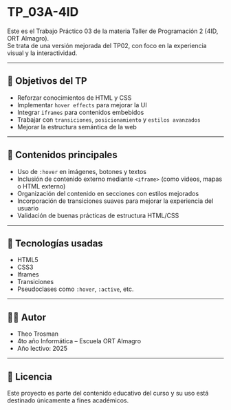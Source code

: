 # TP_03A-4ID

Este es el Trabajo Práctico 03 de la materia Taller de Programación 2 (4ID, ORT Almagro).  
Se trata de una versión mejorada del TP02, con foco en la experiencia visual y la interactividad.

---

## 🧠 Objetivos del TP

- Reforzar conocimientos de HTML y CSS
- Implementar `hover effects` para mejorar la UI
- Integrar `iframes` para contenidos embebidos
- Trabajar con `transiciones`, `posicionamiento` y `estilos avanzados`
- Mejorar la estructura semántica de la web

---

## 🧩 Contenidos principales

- Uso de `:hover` en imágenes, botones y textos
- Inclusión de contenido externo mediante `<iframe>` (como videos, mapas o HTML externo)
- Organización del contenido en secciones con estilos mejorados
- Incorporación de transiciones suaves para mejorar la experiencia del usuario
- Validación de buenas prácticas de estructura HTML/CSS

---

## 🔧 Tecnologías usadas

- HTML5
- CSS3
- Iframes
- Transiciones
- Pseudoclases como `:hover`, `:active`, etc.

---

## 👨‍💻 Autor

- Theo Trosman  
- 4to año Informática – Escuela ORT Almagro  
- Año lectivo: 2025

---

## 📝 Licencia

Este proyecto es parte del contenido educativo del curso y su uso está destinado únicamente a fines académicos.
